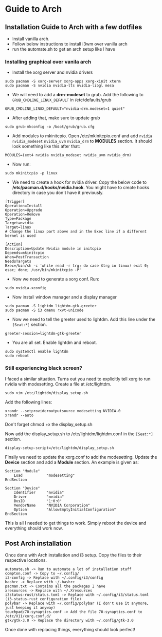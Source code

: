 # Guide to Arch

## Installation Guide to Arch with a few dotfiles

 * Install vanilla arch.
 * Follow below instructions to install i3wm over vanilla arch
 * run the automate.sh to get an arch setup like I have

### Installing graphical over vanila arch

 * Install the xorg server and nvidia drivers

```
sudo pacman -S xorg-server xorg-apps xorg-xinit xterm
sudo pacman -S nvidia nvidia-lts nvidia-libgl mesa
```


 * We will need to add a **drm-modeset** to grub. Add the following to `GRUB_CMDLINE_LINUX_DEFAULT` in /etc/defaults/grub
```
GRUB_CMDLINE_LINUX_DEFAULT="nvidia-drm.modeset=1 quiet"
```

 * After adding that, make sure to update grub
```
sudo grub-mkconfig -o /boot/grub/grub.cfg
```

 * Add modules to mkinitcpio. Open /etc/mkinitcpio.conf and add `nvidia` `nvidia_modeset` `nvidia_uvm` `nvidia_drm` to **MODULES** section. It should look something like this after that:

```
MODULES=(ext4 nvidia nvidia_modeset nvidia_uvm nvidia_drm)
```

 * Now run:
```
sudo mkinitcpio -p linux
```

 * We need to create a hook for nvidia driver. Copy the below code to **/etc/pacman.d/hooks/nvidia.hook**. You might have to create hooks directory in case you don't have it previously.

```
[Trigger]
Operation=Install
Operation=Upgrade
Operation=Remove
Type=Package
Target=nvidia
Target=linux
# Change the linux part above and in the Exec line if a different kernel is used

[Action]
Description=Update Nvidia module in initcpio
Depends=mkinitcpio
When=PostTransaction
NeedsTargets
Exec=/bin/sh -c 'while read -r trg; do case $trg in linux) exit 0; esac; done; /usr/bin/mkinitcpio -P'
```

 * Now we need to generate a xorg conf. Run:

```
sudo nvidia-xconfig
```

 * Now install window manager and a display manager

```
sudo pacman -S lightdm lightdm-gtk-greeter
sudo pacman -S i3 dmenu rxvt-unicode
```

 * Now we need to tell the greeter used to lightdm. Add this line under the `[Seat:*]` section.

```
greeter-session=lightdm-gtk-greeter
```

 * You are all set. Enable lightdm and reboot.

```
sudo systemctl enable lightdm
sudo reboot
```

### Still experiencing black screen?

I faced a similar situation. Turns out you need to explicitly tell xorg to run nvidia with modesetting. Create a file at /etc/lightdm.

```
sudo vim /etc/lightdm/display_setup.sh
```

Add the following lines:

```
xrandr --setprovideroutputsource modesetting NVIDIA-0
xrandr --auto
```

Don't forget chmod +x the display_setup.sh

Now add the display_setup.sh to /etc/lightdm/lightdm.conf in the `[Seat:*]` section.

```
display-setup-script=/etc/lightdm/display_setup.sh
```

Finally we need to update the xorg.conf to add the modesetting. Update the **Device** section and add a **Module** section. An example is given as:

```
Section "Module"
    Load           "modesetting"
EndSection

Section "Device"
    Identifier     "nvidia"
    Driver         "nvidia"
    BusID          "1:0:0"
    VendorName     "NVIDIA Corporation"
    Option         "AllowEmptyInitialConfiguration"
EndSection
```

This is all I needed to get things to work. Simply reboot the device and everything should work now.

## Post Arch installation

Once done with Arch installation and i3 setup. Copy the files to their respective locations.

```
automate.sh -> Run to automate a lot of installation stuff
compton.conf -> Copy to ~/.config/
i3-config -> Replace with ~/.config/i3/config
bashrc -> Replace with ~/.bashrc
pacman.txt -> Contains all the packages I have
xresources -> Replace with ~/.Xresources
i3status-rust/status.toml -> Replace with ~/.config/i3/status.toml (i3-status-rust configuration file)
polybar -> Replace with ~/.config/polybar (I don't use it anymore, just keeping it anyway)
touchpad/70-synaptics.conf -> Add the file 70-synaptics.conf to /etc/X11/xorg.conf.d/
gtk/gtk-3.0 -> Replace the directory with ~/.config/gtk-3.0
```

Once done with replacing things, everything should look perfect!
